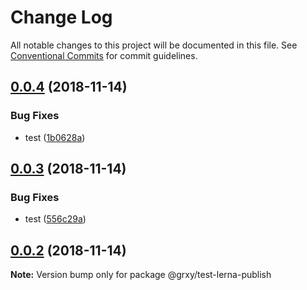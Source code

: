 # Change Log

All notable changes to this project will be documented in this file.
See [Conventional Commits](https://conventionalcommits.org) for commit guidelines.

## [0.0.4](https://github.com/grxy/grxy/compare/v0.0.3...v0.0.4) (2018-11-14)


### Bug Fixes

* test ([1b0628a](https://github.com/grxy/grxy/commit/1b0628a))





## [0.0.3](https://github.com/grxy/grxy/compare/v0.0.2...v0.0.3) (2018-11-14)


### Bug Fixes

* test ([556c29a](https://github.com/grxy/grxy/commit/556c29a))





## [0.0.2](https://github.com/grxy/grxy/compare/v0.0.1...v0.0.2) (2018-11-14)

**Note:** Version bump only for package @grxy/test-lerna-publish
